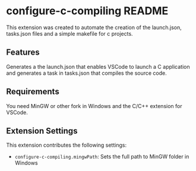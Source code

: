 # configure-c-compiling README

This extension was created to automate the creation of the launch.json, tasks.json files and a simple makefile for c projects.

## Features

Generates a the launch.json that enables VSCode to launch a C application and generates a task in tasks.json that compiles the source code.

## Requirements

You need MinGW or other fork in Windows and the C/C++ extension for VSCode.

## Extension Settings

This extension contributes the following settings:

* `configure-c-compiling.mingwPath`: Sets the full path to MinGW folder in Windows
